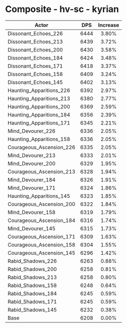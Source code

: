 # Composite - hv-sc - kyrian
| Actor | DPS | Increase |
|---|:---:|:---:|
|Dissonant_Echoes_226|6444|3.80%|
|Dissonant_Echoes_213|6439|3.72%|
|Dissonant_Echoes_200|6430|3.58%|
|Dissonant_Echoes_184|6424|3.48%|
|Dissonant_Echoes_171|6418|3.37%|
|Dissonant_Echoes_158|6409|3.24%|
|Dissonant_Echoes_145|6402|3.13%|
|Haunting_Apparitions_226|6392|2.97%|
|Haunting_Apparitions_213|6380|2.77%|
|Haunting_Apparitions_200|6369|2.59%|
|Haunting_Apparitions_184|6356|2.39%|
|Haunting_Apparitions_171|6345|2.21%|
|Mind_Devourer_226|6336|2.05%|
|Haunting_Apparitions_158|6336|2.05%|
|Courageous_Ascension_226|6335|2.05%|
|Mind_Devourer_213|6333|2.01%|
|Mind_Devourer_200|6329|1.95%|
|Courageous_Ascension_213|6328|1.94%|
|Mind_Devourer_184|6326|1.91%|
|Mind_Devourer_171|6324|1.86%|
|Haunting_Apparitions_145|6323|1.85%|
|Courageous_Ascension_200|6322|1.84%|
|Mind_Devourer_158|6319|1.79%|
|Courageous_Ascension_184|6316|1.74%|
|Mind_Devourer_145|6315|1.73%|
|Courageous_Ascension_171|6309|1.63%|
|Courageous_Ascension_158|6304|1.55%|
|Courageous_Ascension_145|6296|1.42%|
|Rabid_Shadows_226|6263|0.88%|
|Rabid_Shadows_200|6258|0.81%|
|Rabid_Shadows_213|6258|0.80%|
|Rabid_Shadows_158|6248|0.64%|
|Rabid_Shadows_184|6245|0.59%|
|Rabid_Shadows_171|6245|0.59%|
|Rabid_Shadows_145|6232|0.38%|
|Base|6208|0.00%|
